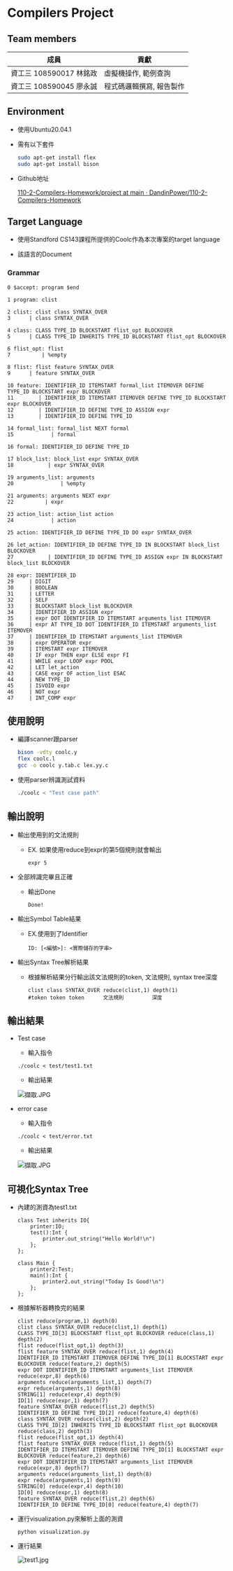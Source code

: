 # Compilers Project

## Team members

| 成員 | 貢獻 |
| --- | --- |
| 資工三 108590017 林銘政 | 虛擬機操作, 範例查詢 |
| 資工三 108590045 廖永誠 | 程式碼邏輯撰寫, 報告製作 |

## Environment

- 使用Ubuntu20.04.1
- 需有以下套件
    
    ```bash
    sudo apt-get install flex
    sudo apt-get install bison
    ```
    
- Github地址
    
    [110-2-Compilers-Homework/project at main · DandinPower/110-2-Compilers-Homework](https://github.com/DandinPower/110-2-Compilers-Homework/tree/main/project)
    

## Target Language

- 使用Standford CS143課程所提供的Coolc作為本次專案的target language
- 該語言的Document
    
    [](http://web.stanford.edu/class/cs143/materials/cool-manual.pdf)
    

### Grammar

```
0 $accept: program $end

1 program: clist

2 clist: clist class SYNTAX_OVER
3      | class SYNTAX_OVER

4 class: CLASS TYPE_ID BLOCKSTART flist_opt BLOCKOVER
5      | CLASS TYPE_ID INHERITS TYPE_ID BLOCKSTART flist_opt BLOCKOVER

6 flist_opt: flist
7          | %empty

8 flist: flist feature SYNTAX_OVER
9      | feature SYNTAX_OVER

10 feature: IDENTIFIER_ID ITEMSTART formal_list ITEMOVER DEFINE TYPE_ID BLOCKSTART expr BLOCKOVER
11        | IDENTIFIER_ID ITEMSTART ITEMOVER DEFINE TYPE_ID BLOCKSTART expr BLOCKOVER
12        | IDENTIFIER_ID DEFINE TYPE_ID ASSIGN expr
13        | IDENTIFIER_ID DEFINE TYPE_ID

14 formal_list: formal_list NEXT formal
15            | formal

16 formal: IDENTIFIER_ID DEFINE TYPE_ID

17 block_list: block_list expr SYNTAX_OVER
18           | expr SYNTAX_OVER

19 arguments_list: arguments
20               | %empty

21 arguments: arguments NEXT expr
22          | expr

23 action_list: action_list action
24            | action

25 action: IDENTIFIER_ID DEFINE TYPE_ID DO expr SYNTAX_OVER

26 let_action: IDENTIFIER_ID DEFINE TYPE_ID IN BLOCKSTART block_list BLOCKOVER
27           | IDENTIFIER_ID DEFINE TYPE_ID ASSIGN expr IN BLOCKSTART block_list BLOCKOVER

28 expr: IDENTIFIER_ID
29     | DIGIT
30     | BOOLEAN
31     | LETTER
32     | SELF
33     | BLOCKSTART block_list BLOCKOVER
34     | IDENTIFIER_ID ASSIGN expr
35     | expr DOT IDENTIFIER_ID ITEMSTART arguments_list ITEMOVER
36     | expr AT TYPE_ID DOT IDENTIFIER_ID ITEMSTART arguments_list ITEMOVER
37     | IDENTIFIER_ID ITEMSTART arguments_list ITEMOVER
38     | expr OPERATOR expr
39     | ITEMSTART expr ITEMOVER
40     | IF expr THEN expr ELSE expr FI
41     | WHILE expr LOOP expr POOL
42     | LET let_action
43     | CASE expr OF action_list ESAC
44     | NEW TYPE_ID
45     | ISVOID expr
46     | NOT expr
47     | INT_COMP expr
```

## 使用說明

- 編譯scanner跟parser
    
    ```bash
    bison -vdty coolc.y
    flex coolc.l
    gcc -o coolc y.tab.c lex.yy.c
    ```
    
- 使用parser辨識測試資料
    
    ```bash
    ./coolc < "Test case path"
    ```
    

## 輸出說明

- 輸出使用到的文法規則
    - EX. 如果使用reduce到expr的第5個規則就會輸出
        
        ```
        expr 5
        ```
        
- 全部辨識完畢且正確
    - 輸出Done
        
        ```
        Done!
        ```
        
- 輸出Symbol Table結果
    - EX.使用到了Identifier
        
        ```
        ID: [<編號>]: <實際儲存的字串>
        ```
        
- 輸出Syntax Tree解析結果
    - 根據解析結果分行輸出該文法規則的token, 文法規則, syntax tree深度
        
        ```
        clist class SYNTAX_OVER reduce(clist,1) depth(1)
        #token token token      文法規則         深度
        ```
        

## 輸出結果

- Test case
    - 輸入指令
    
    ```
    ./coolc < test/test1.txt
    ```
    
    - 輸出結果
    
    ![擷取.JPG](image/%E6%93%B7%E5%8F%96.jpg)
    
- error case
    - 輸入指令
    
    ```
    ./coolc < test/error.txt
    ```
    
    - 輸出結果
    
    ![擷取.JPG](image/%E6%93%B7%E5%8F%96%201.jpg)
    

## 可視化Syntax Tree

- 內建的測資為test1.txt
    
    ```
    class Test inherits IO{
        printer:IO;
        test():Int {
            printer.out_string("Hello World!\n")
        };
    };
    
    class Main {
        printer2:Test;
        main():Int {
            printer2.out_string("Today Is Good!\n")
        };
    };
    ```
    
- 根據解析器轉換完的結果
    
    ```
    clist reduce(program,1) depth(0) 
    clist class SYNTAX_OVER reduce(clist,1) depth(1) 
    CLASS TYPE_ID[3] BLOCKSTART flist_opt BLOCKOVER reduce(class,1) depth(2) 
    flist reduce(flist_opt,1) depth(3) 
    flist feature SYNTAX_OVER reduce(flist,1) depth(4) 
    IDENTIFIER_ID ITEMSTART ITEMOVER DEFINE TYPE_ID[1] BLOCKSTART expr BLOCKOVER reduce(feature,2) depth(5) 
    expr DOT IDENTIFIER_ID ITEMSTART arguments_list ITEMOVER reduce(expr,8) depth(6) 
    arguments reduce(arguments_list,1) depth(7) 
    expr reduce(arguments,1) depth(8) 
    STRING[1] reduce(expr,4) depth(9) 
    ID[1] reduce(expr,1) depth(7) 
    feature SYNTAX_OVER reduce(flist,2) depth(5) 
    IDENTIFIER_ID DEFINE TYPE_ID[2] reduce(feature,4) depth(6) 
    class SYNTAX_OVER reduce(clist,2) depth(2) 
    CLASS TYPE_ID[2] INHERITS TYPE_ID BLOCKSTART flist_opt BLOCKOVER reduce(class,2) depth(3) 
    flist reduce(flist_opt,1) depth(4) 
    flist feature SYNTAX_OVER reduce(flist,1) depth(5) 
    IDENTIFIER_ID ITEMSTART ITEMOVER DEFINE TYPE_ID[1] BLOCKSTART expr BLOCKOVER reduce(feature,2) depth(6) 
    expr DOT IDENTIFIER_ID ITEMSTART arguments_list ITEMOVER reduce(expr,8) depth(7) 
    arguments reduce(arguments_list,1) depth(8) 
    expr reduce(arguments,1) depth(9) 
    STRING[0] reduce(expr,4) depth(10) 
    ID[0] reduce(expr,1) depth(8) 
    feature SYNTAX_OVER reduce(flist,2) depth(6) 
    IDENTIFIER_ID DEFINE TYPE_ID[0] reduce(feature,4) depth(7)
    ```
    
- 運行visualization.py來解析上面的測資
    
    ```
    python visualization.py
    ```
    
- 運行結果
    
    ![test1.jpg](image/test1.jpg)